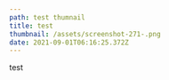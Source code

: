 ```yaml
---
path: test thumnail
title: test
thumbnail: /assets/screenshot-271-.png
date: 2021-09-01T06:16:25.372Z
---
```

test